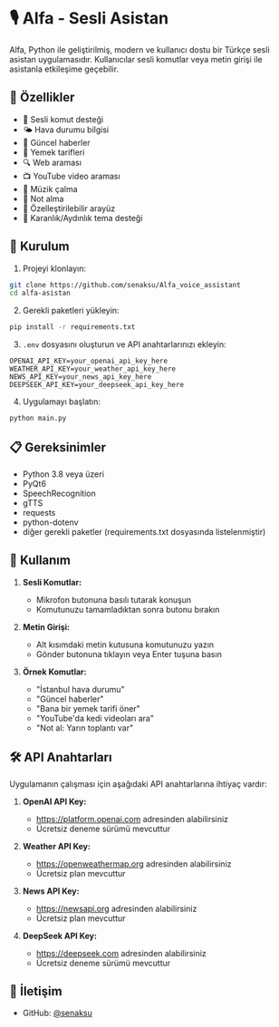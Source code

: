 # 🎙️ Alfa -  Sesli Asistan

Alfa, Python ile geliştirilmiş, modern ve kullanıcı dostu bir Türkçe sesli asistan uygulamasıdır. Kullanıcılar sesli komutlar veya metin girişi ile asistanla etkileşime geçebilir.

## 🌟 Özellikler

- 🎤 Sesli komut desteği
- 🌤️ Hava durumu bilgisi
- 📰 Güncel haberler
- 🍳 Yemek tarifleri
- 🔍 Web araması
- 📺 YouTube video araması
- 🎵 Müzik çalma
- 📝 Not alma
- 🎨 Özelleştirilebilir arayüz
- 🌙 Karanlık/Aydınlık tema desteği

## 🚀 Kurulum

1. Projeyi klonlayın:
```bash
git clone https://github.com/senaksu/Alfa_voice_assistant
cd alfa-asistan
```

2. Gerekli paketleri yükleyin:
```bash
pip install -r requirements.txt
```

3. `.env` dosyasını oluşturun ve API anahtarlarınızı ekleyin:
```env
OPENAI_API_KEY=your_openai_api_key_here
WEATHER_API_KEY=your_weather_api_key_here
NEWS_API_KEY=your_news_api_key_here
DEEPSEEK_API_KEY=your_deepseek_api_key_here
```

4. Uygulamayı başlatın:
```bash
python main.py
```

## 📋 Gereksinimler

- Python 3.8 veya üzeri
- PyQt6
- SpeechRecognition
- gTTS
- requests
- python-dotenv
- diğer gerekli paketler (requirements.txt dosyasında listelenmiştir)

## 🎯 Kullanım

1. **Sesli Komutlar:**
   - Mikrofon butonuna basılı tutarak konuşun
   - Komutunuzu tamamladıktan sonra butonu bırakın

2. **Metin Girişi:**
   - Alt kısımdaki metin kutusuna komutunuzu yazın
   - Gönder butonuna tıklayın veya Enter tuşuna basın

3. **Örnek Komutlar:**
   - "İstanbul hava durumu"
   - "Güncel haberler"
   - "Bana bir yemek tarifi öner"
   - "YouTube'da kedi videoları ara"
   - "Not al: Yarın toplantı var"

## 🛠️ API Anahtarları

Uygulamanın çalışması için aşağıdaki API anahtarlarına ihtiyaç vardır:

1. **OpenAI API Key:**
   - https://platform.openai.com adresinden alabilirsiniz
   - Ücretsiz deneme sürümü mevcuttur

2. **Weather API Key:**
   - https://openweathermap.org adresinden alabilirsiniz
   - Ücretsiz plan mevcuttur

3. **News API Key:**
   - https://newsapi.org adresinden alabilirsiniz
   - Ücretsiz plan mevcuttur

4. **DeepSeek API Key:**
   - https://deepseek.com adresinden alabilirsiniz
   - Ücretsiz deneme sürümü mevcuttur



## 👥 İletişim

- GitHub: [@senaksu](https://github.com/senaksu)


